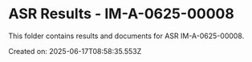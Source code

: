 # ASR Results - IM-A-0625-00008

This folder contains results and documents for ASR IM-A-0625-00008.

Created on: 2025-06-17T08:58:35.553Z
